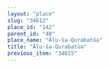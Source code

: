 ```yaml
---
layout: "place"
slug: "34612"
place_id: "142"
parent_id: "40"
place_name: "Ālu-ša-Qurabatūa"
title: "Ālu-ša-Qurabatūa"
previous_item: "34615"
---
```

